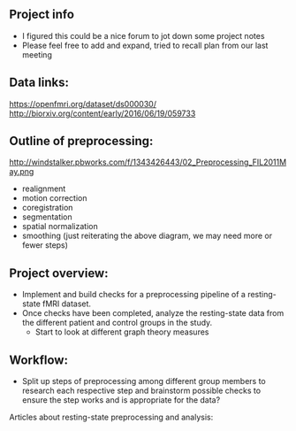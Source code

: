 ## Project info

- I figured this could be a nice forum to jot down some project notes
- Please feel free to add and expand, tried to recall plan from our last meeting

## Data links:
https://openfmri.org/dataset/ds000030/
http://biorxiv.org/content/early/2016/06/19/059733

## Outline of preprocessing:
http://windstalker.pbworks.com/f/1343426443/02_Preprocessing_FIL2011May.png
- realignment
- motion correction
- coregistration
- segmentation
- spatial normalization
- smoothing
(just reiterating the above diagram, we may need more or fewer steps)

## Project overview:
- Implement and build checks for a preprocessing pipeline of a resting-state fMRI
dataset.
- Once checks have been completed, analyze the resting-state data from the different
patient and control groups in the study.
  - Start to look at different graph theory measures

## Workflow:
- Split up steps of preprocessing among different group members to research each
respective step and brainstorm possible checks to ensure the step works and
is appropriate for the data?

Articles about resting-state preprocessing and analysis:

